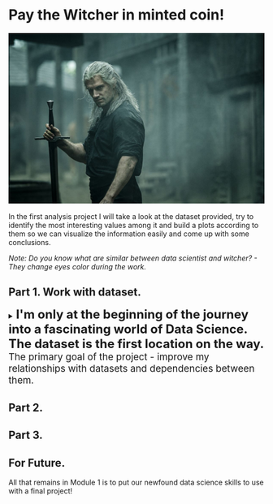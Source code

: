 # Pay the Witcher in minted coin!

![](images/Witcher.jpg)

  In the first analysis project I will take a look at the dataset provided, try to identify the most interesting values among it and build a plots according to them so we can visualize the information easily and come up with some conclusions.

_Note: Do you know what are similar between data scientist and witcher? - They change eyes color during the work._

## Part 1. Work with dataset.
<details><summary><span style="font-size:18pt; font-weight:bold"> I'm only at the beginning of the journey into a fascinating world of Data Science. The dataset is the first location on the way.</span><br>
<span style="font-size:14pt">The primary goal of the project  - improve my relationships with datasets and dependencies between them.</span></summary>

During general data analysis process I using basic data analysis technique with NumPy, Pandas, Seaborn, Matplotlib.
What should I do 

In this project, I was given multiple datasets from:
* Box Office Mojo
* IMDB
* Rotten Tomatoes
* TheMovieDB.org
  
Files for project: 
./data/tmdb.movies.csv
./data/imdb.title.crew.csv
./data/tn.movie_budgets.csv
./data/imdb.title.ratings.csv
./data/imdb.name.basics.csv
./data/imdb.title.principals.csv
./data/imdb.title.akas.csv
./data/bom.movie_gross.csv
./data/imdb.title.basics.csv
./data/rt.reviews.tsv
./data/rt.movie_info.tsv


All website from a list contain serves as an online databases of world cinema. This websites contains a large number of public data on films such as the title of the film, the year of release of the film, the genre of the film, the audience, the rating of critics, the duration of the film, the summary of the film, actors, directors and much more.
  
Faced with the large amount of data available on this dataset, I realize that I can't clearly connected this information from different sources. [Here](https://developers.themoviedb.org/3/genres) I read all information from the files and add decryption to the fields using APIs. For my work I used sqlite3, pandas and glob libraries. After I convert dataset to convenient storage, I can continue to work with.
  
Go to the next step for I have been thinking of several solutions to fix this dataset problem with missing values as follows:
1. Delete the line with the missing values
2. Fill empty fields with specific values
3. Fill empty fields with calculations (if it posible)

![](images/q1-barchart.png)
</details>

## Part 2.
## Part 3.
## For Future.

All that remains in Module 1 is to put our newfound data science skills to use with a final project! 
